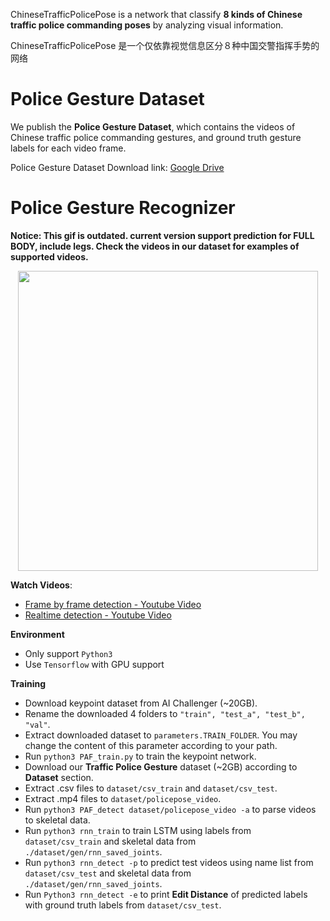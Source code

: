ChineseTrafficPolicePose is a network that classify
**8 kinds of Chinese traffic police commanding poses** by analyzing visual information.

ChineseTrafficPolicePose 是一个仅依靠视觉信息区分８种中国交警指挥手势的网络

# Police Gesture Dataset
We publish the **Police Gesture Dataset**, which contains the videos of Chinese traffic police commanding gestures, and ground truth gesture labels for each video frame.

Police Gesture Dataset Download link: [Google Drive](https://drive.google.com/drive/folders/13KHZpweTE1vRGAMF7wqMDE35kDw40Uym?usp=sharing)

# Police Gesture Recognizer

**Notice: This gif is outdated. current version support prediction for FULL BODY, include legs. Check the videos in our dataset for examples of supported videos.**

<p align="center">
    <img src="doc/media/real-time.gif", width="480">
</p>

**Watch Videos**:
- [Frame by frame detection - Youtube Video](https://youtu.be/DmKFpD1K7gQ)
- [Realtime detection - Youtube Video](https://youtu.be/EjHp2RPuZqc)

**Environment**
- Only support `Python3`
- Use `Tensorflow` with GPU support

**Training**
- Download keypoint dataset from AI Challenger (~20GB).
- Rename the downloaded 4 folders to `"train", "test_a", "test_b", "val"`.
- Extract downloaded dataset to `parameters.TRAIN_FOLDER`. You may change the content of this parameter according to your path.
- Run `python3 PAF_train.py` to train the keypoint network.
- Download our **Traffic Police Gesture** dataset (~2GB) according to **Dataset** section.
- Extract .csv files to `dataset/csv_train` and `dataset/csv_test`.
- Extract .mp4 files to `dataset/policepose_video`.
- Run `python3 PAF_detect dataset/policepose_video -a` to parse videos to skeletal data.
- Run `python3 rnn_train` to train LSTM using labels from `dataset/csv_train` and skeletal data from `./dataset/gen/rnn_saved_joints`.
- Run `python3 rnn_detect -p` to predict test videos using name list from `dataset/csv_test` and skeletal data from `./dataset/gen/rnn_saved_joints`.
- Run `Python3 rnn_detect -e` to print **Edit Distance** of predicted labels with ground truth labels from  `dataset/csv_test`.